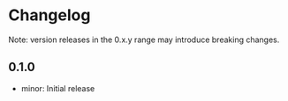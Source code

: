 # Changelog
Note: version releases in the 0.x.y range may introduce breaking changes.

## 0.1.0

- minor: Initial release

